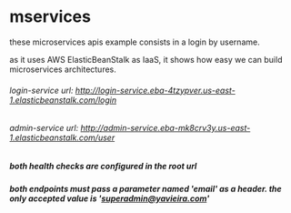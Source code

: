 # mservices

these microservices apis example consists in a login by username.

as it uses AWS ElasticBeanStalk as IaaS, it shows how easy we can build microservices architectures.

###### login-service url: http://login-service.eba-4tzypver.us-east-1.elasticbeanstalk.com/login

###### admin-service url: http://admin-service.eba-mk8crv3y.us-east-1.elasticbeanstalk.com/user

##### both health checks are configured in the root url

##### both endpoints must pass a parameter named 'email' as a header. the only accepted value is 'superadmin@yavieira.com'


